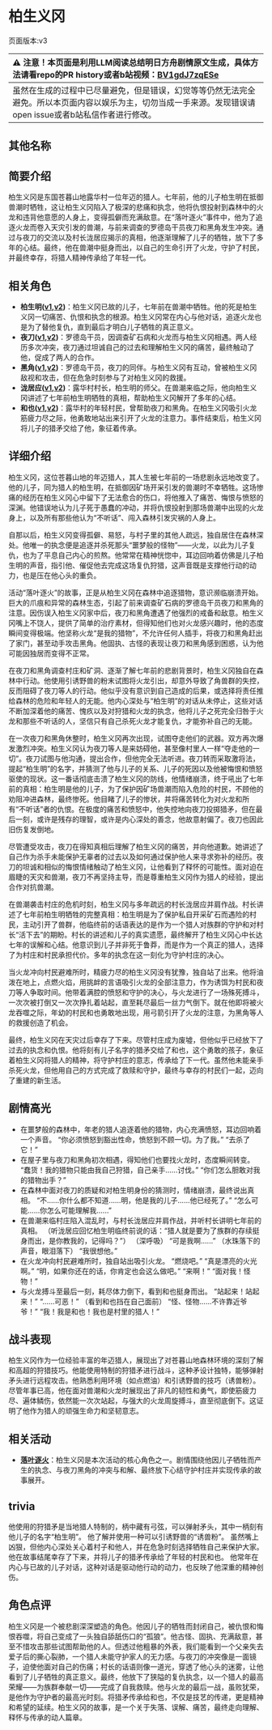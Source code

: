 # 柏生义冈
页面版本:v3
 

| :warning: 注意！本页面是利用LLM阅读总结明日方舟剧情原文生成，具体方法请看repo的PR history或者b站视频：[BV1gdJ7zqESe](https://www.bilibili.com/video/BV1gdJ7zqESe/)         |
|:----------------------------|
| 虽然在生成的过程中已尽量避免，但是错误，幻觉等等仍然无法完全避免。所以本页面内容以娱乐为主，切勿当成一手来源。发现错误请open issue或者b站私信作者进行修改。|



## 其他名称

## 简要介绍
柏生义冈是东国苍暮山地露华村一位年迈的猎人。七年前，他的儿子柏生明在抵御兽潮时牺牲，这让柏生义冈陷入了极深的悲痛和执念，他将仇恨投射到森林中的火龙和违背他意愿的人身上，变得孤僻而充满敌意。在“落叶逐火”事件中，他为了追逐火龙而卷入天灾引发的兽潮，与前来调查的罗德岛干员夜刀和黑角发生冲突。通过与夜刀的交流以及村长泷居应揭示的真相，他逐渐理解了儿子的牺牲，放下了多年的心结。最终，他在兽潮中挺身而出，以自己的生命引开了火龙，守护了村民，并最终幸存，将猎人精神传承给了年轻一代。
## 相关角色
-   **柏生明([v1](../chars/extended_char_bai_sheng_ming.md),[v2](extended_char_bai_sheng_ming.md))**：柏生义冈已故的儿子，七年前在兽潮中牺牲。他的死是柏生义冈一切痛苦、仇恨和执念的根源。柏生义冈常在内心与他对话，追逐火龙也是为了替他复仇，直到最后才明白儿子牺牲的真正意义。
-   **夜刀([v1](../chars/char_502_nblade.md),[v2](char_502_nblade.md))**：罗德岛干员，因调查矿石病和火龙而与柏生义冈相遇。两人经历多次冲突，夜刀通过坦诚自己的过去和理解柏生义冈的痛苦，最终触动了他，促成了两人的合作。
-   **黑角([v1](../chars/char_500_noirc.md),[v2](char_500_noirc.md))**：罗德岛干员，夜刀的同伴。与柏生义冈有互动，曾被柏生义冈敌视和攻击，但在危急时刻参与了对柏生义冈的救援。
-   **泷居应([v1](../chars/extended_char_long_ju_ying.md),[v2](extended_char_long_ju_ying.md))**：露华村村长，柏生明的师父。在兽潮来临之际，他向柏生义冈讲述了七年前柏生明牺牲的真相，帮助柏生义冈解开了多年的心结。
-   **和也([v1](../chars/extended_char_he_ye.md),[v2](extended_char_he_ye.md))**：露华村的年轻村民，曾帮助夜刀和黑角。在柏生义冈吸引火龙筋疲力尽之际，他勇敢地站出来引开了火龙的注意力。事件结束后，柏生义冈将儿子的猎矛交给了他，象征着传承。
## 详细介绍
柏生义冈，这位苍暮山地的年迈猎人，其人生被七年前的一场悲剧永远地改变了。他的儿子，同为猎人的柏生明，在抵御因矿场开采引发的兽潮时不幸牺牲。这场惨痛的经历在柏生义冈心中留下了无法愈合的伤口，将他推入了痛苦、悔恨与愤怒的深渊。他错误地认为儿子死于愚蠢的冲动，并将仇恨投射到那场兽潮中出现的火龙身上，以及所有那些他认为“不听话”、闯入森林引发灾祸的人身上。

自那以后，柏生义冈变得孤僻、易怒，与村子里的其他人疏远，独自居住在森林深处。他唯一的执念便是追逐并杀死那头“噩梦般的怪物”——火龙，以此为儿子复仇，也为了平息自己内心的煎熬。他常常在精神恍惚中，耳边回响着仿佛是儿子柏生明的声音，指引他、催促他去完成这场复仇狩猎，这声音既是支撑他行动的动力，也是压在他心头的重负。

活动“落叶逐火”的故事，正是从柏生义冈在森林中追逐猎物，意识濒临崩溃开始。巨大的爪痕和异常的森林生态，引起了前来调查矿石病的罗德岛干员夜刀和黑角的注意。因伤误入柏生义冈家中后，夜刀和黑角遭遇了他强烈的戒备和敌意。柏生义冈嘴上不饶人，提供了简单的治疗素材，但得知他们也对火龙感兴趣时，他的态度瞬间变得极端。他坚称火龙“是我的猎物”，不允许任何人插手，将夜刀和黑角赶出了家门，甚至动手攻击黑角。他固执、古怪的表现让夜刀和黑角感到困惑，认为他可能因独居而变得不正常。

在夜刀和黑角调查村庄和矿洞、逐渐了解七年前的悲剧背景时，柏生义冈独自在森林中行动。他使用引诱野兽的粉末试图将火龙引出，却意外导致了角兽群的失控，反而阻碍了夜刀等人的行动。他似乎没有意识到自己造成的后果，或选择将责任推给森林的危险和年轻人的无能。他内心深处与“柏生明”的对话从未停止，这些对话不断加深着他的痛苦、愧疚以及对狩猎和火龙的执念，他将儿子之死完全归咎于火龙和那些不听话的人，坚信只有自己杀死火龙才能复仇，才能弥补自己的无能。

在一次夜刀和黑角休整时，柏生义冈再次出现，试图夺走他们的武器。双方再次爆发激烈冲突。柏生义冈认为夜刀等人是来妨碍他，甚至像村里人一样“夺走他的一切”。夜刀试图与他沟通，提出合作，但他完全无法听进。夜刀转而采取激将法，提起“柏生明”的名字，并猜测了他与儿子的关系、儿子的死因以及他被悔恨和愤怒驱使的现状。这一番话彻底击溃了柏生义冈的防线，他情绪崩溃，终于吼出了七年前的真相：柏生明是他的儿子，为了保护因矿场兽潮而陷入危险的村民，不顾他的劝阻冲进森林，最终惨死。他目睹了儿子的惨状，并将痛苦转化为对火龙和所有“不听话”者的仇恨。在极度的痛苦和愤怒中，他失控地向夜刀投掷猎矛，但在最后一刻，或许是残存的理智，或许是内心深处的善念，他故意射偏了。夜刀也因此旧伤复发倒地。

尽管遭受攻击，夜刀在得知真相后理解了柏生义冈的痛苦，并向他道歉。她讲述了自己作为杀手未能保护无辜者的过去以及如何通过保护他人来寻求弥补的经历。夜刀的坦诚和相似的悔恨情绪触动了柏生义冈，让他看到了释怀的可能性。面对迫在眉睫的天灾和兽潮，夜刀不再坚持主导，而是尊重柏生义冈作为猎人的经验，提出合作对抗兽潮。

在兽潮袭击村庄的危机时刻，柏生义冈与多年疏远的村长泷居应并肩作战。村长讲述了七年前柏生明牺牲的完整真相：柏生明是为了保护私自开采矿石而遇险的村民，主动引开了兽群，他临终前的话语表达的是作为一个猎人对族群的守护和对村长“活下去”的期盼。村长的讲述和儿子的真实遗愿，最终解开了柏生义冈心中长达七年的误解和心结。他意识到儿子并非死于鲁莽，而是作为一个真正的猎人，选择了为村庄和村民承担代价。多年的执念在这一刻化为守护村庄的决心。

当火龙冲向村民避难所时，精疲力尽的柏生义冈没有犹豫，独自站了出来。他将油泼在地上，点燃火焰，用挑衅的言语吸引火龙的全部注意力，作为诱饵为村民和夜刀等人争取时间。他带着满腔的愤怒和守护的决心，与火龙进行了一场殊死搏斗，一次次被打倒又一次次挣扎着站起，直至耗尽最后一丝力气倒下。就在他即将被火龙吞噬之际，年幼的村民和也勇敢地出现，用弓箭引开了火龙的注意，为黑角等人的救援创造了机会。

最终，柏生义冈在天灾过后幸存了下来。尽管村庄成为废墟，但他似乎已经放下了过去的执念和仇恨。他将刻有儿子名字的猎矛交给了和也，这个勇敢的孩子，象征着柏生义冈将猎人的精神，将守护村庄的意志，传承给了下一代。虽然他未能亲手杀死火龙，但他用自己的方式完成了救赎和守护，最终与幸存的村民们一起，迈向了重建的新生活。
## 剧情高光
*   在噩梦般的森林中，年老的猎人追逐着他的猎物，内心充满愤怒，耳边回响着一个声音。
    “你必须愤怒到豁出性命，愤怒到不顾一切。为了我。”
    “去杀了它！”
*   在屋子里与夜刀和黑角初次相遇，得知他们也要找火龙时，态度瞬间转变。
    “蠢货！我的猎物只能由我自己狩猎，自己亲手......讨伐。”
    “你们怎么胆敢对我的猎物出手？”
*   在森林中面对夜刀的质疑和对柏生明身份的猜测时，情绪崩溃，最终说出真相。
    “不......你什么都不知道......明，他是我的儿子......他已经死了。”
    “怎么可能......你怎么可能理解我......”
*   在兽潮来临村庄陷入混乱时，与村长泷居应并肩作战，并听村长讲明七年前的真相。
    （听泷居应回忆柏生明临终前说的话：“猎人就是要为了族群的存续挺身而出，是你教我的，记得吗？”）
    （深呼吸）
    “可是我啊......”
    （水珠落下的声音，眼泪落下）
    “我很想他。”
*   在火龙冲向村民避难所时，独自站出吸引火龙。
    “燃烧吧。”
    “真是漂亮的火光啊。”
    “明，如果你还在的话，你肯定也会这么做吧。”
    “来啊！”
    “面对我！怪物！”
*   与火龙搏斗至最后一刻，耗尽体力倒下，看到和也挺身而出。
    “站起来！站起来！”
    “......可恶！”
    （看到和也挡在自己面前）
    “怪、怪物......不许靠近爷爷！”
    “我！我是和也！我也是村里的猎人！”
## 战斗表现
柏生义冈作为一位经验丰富的年迈猎人，展现出了对苍暮山地森林环境的深刻了解和高超的狩猎技巧。他能使用特制的狩猎矛进行战斗，这种矛设计独特，能够弹射矛头进行远程攻击。他熟悉利用环境（如点燃油）和引诱野兽的技巧（诱兽粉）。尽管年事已高，他在面对兽潮和火龙时展现出了非凡的韧性和勇气，即使筋疲力尽、遍体鳞伤，依然能一次次站起，与强大的火龙周旋搏斗，直至彻底倒下。这证明了他作为猎人的顽强生命力和坚韧意志。
## 相关活动
-   **[落叶逐火](../stories/act24side.md)**：柏生义冈是本次活动的核心角色之一。剧情围绕他因儿子牺牲而产生的执念、与夜刀黑角的冲突与和解、最终放下心结守护村庄并实现传承的故事展开。
## trivia
他使用的狩猎矛是当地猎人特制的，柄中藏有弓弦，可以弹射矛头，其中一柄刻有他儿子的名字“柏生明”。
他了解并使用一种可以引诱野兽的“诱兽粉”。
虽然嘴上凶狠，但他内心深处关心着村子和他人，并在危急时刻选择牺牲自己来保护大家。
他在故事结尾幸存了下来，并将儿子的猎矛传承给了年轻的村民和也。
他常年在内心与已故的儿子对话，这种对话是驱动他行动的动力，也反映了他深重的精神创伤。
## 角色点评
柏生义冈是一个被悲剧深深塑造的角色。他因儿子的牺牲而封闭自己，被仇恨和悔恨吞噬，将自己变成了一头独自舔舐伤口的“孤狼”。他古怪、固执、充满敌意，甚至不惜攻击那些试图帮助他的人。但透过他粗暴的外表，我们能看到一个父亲失去爱子后的撕心裂肺，一个猎人未能守护家人的无力感。与夜刀的冲突像是一面镜子，迫使他面对自己的伤痛；村长的话语则像一道光，穿透了他心头的迷雾，让他看到了儿子牺牲的真正意义。最终，他放下了狭隘的复仇执念，以一个猎人的最高荣耀——为族群奉献一切——完成了自我救赎。他与火龙的最后一战，虽败犹荣，是他作为守护者的最高光时刻。将猎矛传承给和也，不仅是技艺的传递，更是精神和希望的延续。柏生义冈的故事，是一个关于失落、误解、痛苦，最终走向理解、释怀与传承的动人篇章。